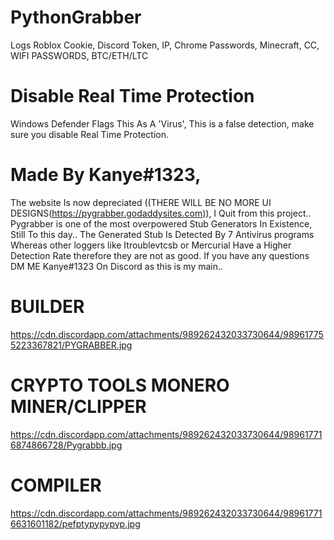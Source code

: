 # PythonGrabber
Logs Roblox Cookie, Discord Token, IP, Chrome Passwords, Minecraft, CC, WIFI PASSWORDS, BTC/ETH/LTC

# Disable Real Time Protection
Windows Defender Flags This As A 'Virus', This is a false detection, make sure you disable Real Time Protection.

# Made By Kanye#1323,
The website Is now depreciated ((THERE WILL BE NO MORE UI DESIGNS(https://pygrabber.godaddysites.com)), I Quit from this project..
Pygrabber is one of the most overpowered Stub Generators In Existence, Still To this day..
The Generated Stub Is Detected By 7 Antivirus programs Whereas other loggers like Itroublevtcsb or Mercurial Have a Higher Detection Rate therefore they are not as good.
If you have any questions DM ME Kanye#1323 On Discord as this is my main..
# BUILDER
https://cdn.discordapp.com/attachments/989262432033730644/989617755223367821/PYGRABBER.jpg

# CRYPTO TOOLS MONERO MINER/CLIPPER
https://cdn.discordapp.com/attachments/989262432033730644/989617716874866728/Pygrabbb.jpg

# COMPILER
https://cdn.discordapp.com/attachments/989262432033730644/989617716631601182/pefptypypypyp.jpg
